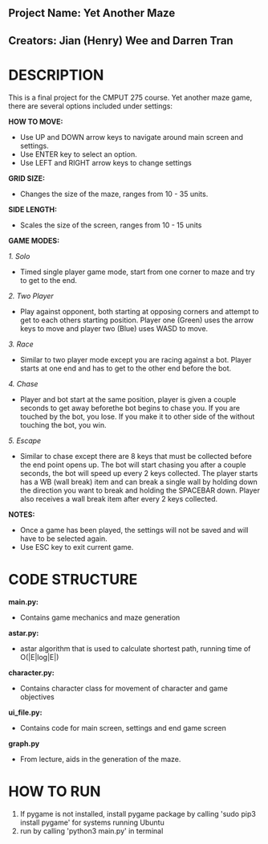 ## Project Name: Yet Another Maze 
## Creators: Jian (Henry) Wee and Darren Tran

# DESCRIPTION
This is a final project for the CMPUT 275 course.
Yet another maze game, there are several options included under settings:
	
**HOW TO MOVE:**
* Use UP and DOWN arrow keys to navigate around main screen and settings. 
* Use ENTER key to select an option.
* Use LEFT and RIGHT arrow keys to change settings 

**GRID SIZE:**
 * Changes the size of the maze, ranges from 10 - 35 units. 

**SIDE LENGTH:**
 * Scales the size of the screen, ranges from 10 - 15 units

**GAME MODES:**

*1. Solo*
 * Timed single player game mode, start from one corner to maze and try to get to the end.

*2. Two Player*
 * Play against opponent, both starting at opposing corners and attempt to get to each others starting position. Player one (Green) uses the arrow keys to move and player two (Blue) uses WASD to move.

*3. Race*
 * Similar to two player mode except you are racing against a bot. Player starts at one end and has to get to the other end before the bot.

*4. Chase*
 * Player and bot start at the same position, player is given a couple seconds to get away beforethe bot begins to chase you. If you are touched by the bot, you lose. If you make it to other side of the without touching the bot, you win.

*5. Escape*
 * Similar to chase except there are 8 keys that must be collected before the end point opens up. The bot will start chasing you after a couple seconds, the bot will speed  up every 2 keys collected. The player starts has a WB (wall break) item and can break a single wall by holding down the direction you want to break and holding the SPACEBAR down. Player also receives a wall break item after every 2 keys collected. 

**NOTES:**
 * Once a game has been played, the settings will not be saved and will have to be selected again. 
 * Use ESC key to exit current game. 

# CODE STRUCTURE
**main.py:** 
 * Contains game mechanics and maze generation

**astar.py:**
 * astar algorithm that is used to calculate shortest path, running time of O(|E|log|E|)

**character.py:**
 * Contains character class for movement of character and game objectives

**ui_file.py:**
 * Contains code for main screen, settings and end game screen

**graph.py**
 * From lecture, aids in the generation of the maze.

# HOW TO RUN
1. If pygame is not installed, install pygame package by calling  'sudo pip3 install pygame' for systems running Ubuntu
2. run by calling 'python3 main.py' in terminal

